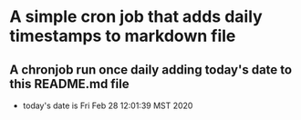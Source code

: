 A simple cron job that adds daily timestamps to markdown file
============================================================
## A chronjob run once daily adding today's date to this README.md file
* today's date is Fri Feb 28 12:01:39 MST 2020
